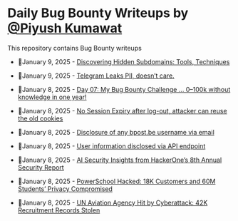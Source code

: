 # Daily Bug Bounty Writeups by [@Piyush Kumawat](https://twitter.com/piyush_supiy) 
This repository contains Bug Bounty writeups

<!-- BLOG-POST-LIST:START -->
 - 💯January 9, 2025 - [Discovering Hidden Subdomains: Tools, Techniques](https://medium.com/@bootstrapsecurity/discovering-hidden-subdomains-tools-techniques-7c874c4f5966?source=rss------bug_bounty-5) 

 - 💯January 9, 2025 - [Telegram Leaks PII, doesn’t care.](https://medium.com/@hacktheplanet/telegram-leaks-pii-doesnt-care-c75465be1cc2?source=rss------bug_bounty-5) 

 - 💯January 8, 2025 - [Day 07: My Bug Bounty Challenge … 0–100k without knowledge in one year!](https://medium.com/@dogxxx10/day-07-my-bug-bounty-challenge-0-100k-without-knowledge-in-one-year-cc5eff18ae10?source=rss------bug_bounty-5) 

 - 💯January 8, 2025 - [No Session Expiry after log-out, attacker can reuse the old cookies](https://mknayek101.medium.com/no-session-expiry-after-log-out-attacker-can-reuse-the-old-cookies-b90a4a45032d?source=rss------bug_bounty-5) 

 - 💯January 8, 2025 - [Disclosure of any bpost.be username via email](https://mknayek101.medium.com/disclosure-of-any-bpost-be-username-via-email-afde00aff7d9?source=rss------bug_bounty-5) 

 - 💯January 8, 2025 - [User information disclosed via API endpoint](https://mknayek101.medium.com/user-information-disclosed-via-api-endpoint-80a1b82e3f3a?source=rss------bug_bounty-5) 

 - 💯January 8, 2025 - [AI Security Insights from HackerOne’s 8th Annual Security Report](https://medium.com/ai-security-hub/ai-security-insights-from-hackerones-8th-annual-security-report-f775473c1226?source=rss------bug_bounty-5) 

 - 💯January 8, 2025 - [PowerSchool Hacked: 18K Customers and 60M Students’ Privacy Compromised](https://medium.com/@wiretor/powerschool-hacked-18k-customers-and-60m-students-privacy-compromised-e418e3ed8ccc?source=rss------bug_bounty-5) 

 - 💯January 8, 2025 - [UN Aviation Agency Hit by Cyberattack: 42K Recruitment Records Stolen](https://medium.com/@wiretor/un-aviation-agency-hit-by-cyberattack-42k-recruitment-records-stolen-6a51c8817d7f?source=rss------bug_bounty-5) 
<!-- BLOG-POST-LIST:END -->
